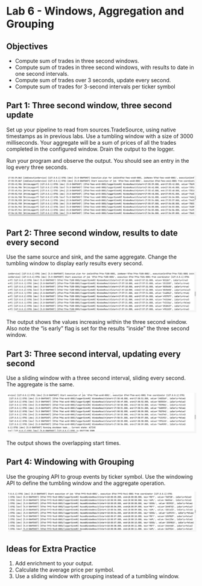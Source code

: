 # Lab 6 - Windows, Aggregation and Grouping

## Objectives 
* Compute sum of trades in three second windows.
* Compute sum of trades in three second windows, with results to date in one second intervals. 
* Compute sum of trades over 3 seconds, update every second.
* Compute sum of trades for 3-second intervals per ticker symbol

## Part 1: Three second window, three second update

Set up your pipeline to read from sources.TradeSource, using native timestamps as in previous labs. Use a tumbling window with a size of 3000 milliseconds. Your aggregate will be a sum of prices of all the trades completed in the configured window. Drain the output to the logger.

Run your program and observe the output. You should see an entry in the log every three seconds. 

![Lab 6 Part 1 Output](images/Lab6Part1Out.png)


## Part 2: Three second window, results to date every second

Use the same source and sink, and the same aggregate. Change the tumbling window to display early results every second. 

![Lab 6 Part 2 Output](images/Lab6Part2Out.png)

The output shows the values increasing within the three second window. Also note the “is early” flag is set for the results “inside” the three second window.

## Part 3: Three second interval, updating every second

Use a sliding window with a three second interval, sliding every second. The aggregate is the same.

![Lab 6 Part 3 Output](images/Lab6Part3Out.png)

The output shows the overlapping start times.

## Part 4: Windowing with Grouping

Use the grouping API to group events by ticker symbol. Use the windowing API to define the tumbling window and the aggregate operation. 

![Lab 6 Part 4 Output](images/Lab6Part4Out.png)


## Ideas for Extra Practice

1. Add enrichment to your output.
2. Calculate the average price per symbol.
3. Use a sliding window with grouping instead of a tumbling window. 
